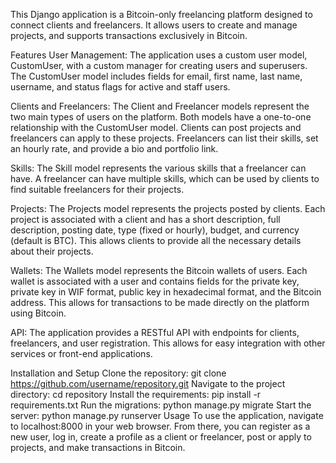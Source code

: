 This Django application is a Bitcoin-only freelancing platform designed to connect clients and freelancers. It allows users to create and manage projects, and supports transactions exclusively in Bitcoin.

Features
User Management: The application uses a custom user model, CustomUser, with a custom manager for creating users and superusers. The CustomUser model includes fields for email, first name, last name, username, and status flags for active and staff users.

Clients and Freelancers: The Client and Freelancer models represent the two main types of users on the platform. Both models have a one-to-one relationship with the CustomUser model. Clients can post projects and freelancers can apply to these projects. Freelancers can list their skills, set an hourly rate, and provide a bio and portfolio link.

Skills: The Skill model represents the various skills that a freelancer can have. A freelancer can have multiple skills, which can be used by clients to find suitable freelancers for their projects.

Projects: The Projects model represents the projects posted by clients. Each project is associated with a client and has a short description, full description, posting date, type (fixed or hourly), budget, and currency (default is BTC). This allows clients to provide all the necessary details about their projects.

Wallets: The Wallets model represents the Bitcoin wallets of users. Each wallet is associated with a user and contains fields for the private key, private key in WIF format, public key in hexadecimal format, and the Bitcoin address. This allows for transactions to be made directly on the platform using Bitcoin.

API: The application provides a RESTful API with endpoints for clients, freelancers, and user registration. This allows for easy integration with other services or front-end applications.

Installation and Setup
Clone the repository: git clone https://github.com/username/repository.git
Navigate to the project directory: cd repository
Install the requirements: pip install -r requirements.txt
Run the migrations: python manage.py migrate
Start the server: python manage.py runserver
Usage
To use the application, navigate to localhost:8000 in your web browser. From there, you can register as a new user, log in, create a profile as a client or freelancer, post or apply to projects, and make transactions in Bitcoin.
